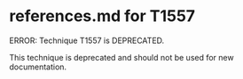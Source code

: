 # references.md for T1557

ERROR: Technique T1557 is DEPRECATED.

This technique is deprecated and should not be used for new documentation.